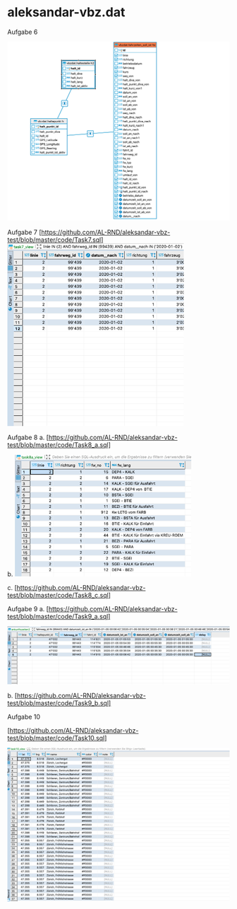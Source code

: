 # aleksandar-vbz.dat

Aufgabe 6

<img src= "pictures/Task6.png" width="600">

Aufgabe 7
[https://github.com/AL-RND/aleksandar-vbz-test/blob/master/code/Task7.sql]
<img src= "pictures/Task7.png" width="400">

Aufgabe 8
a. [https://github.com/AL-RND/aleksandar-vbz-test/blob/master/code/Task8_a.sql]

b. <img src= "pictures/Task8_b.png" width="400">

c. [https://github.com/AL-RND/aleksandar-vbz-test/blob/master/code/Task8_c.sql]

Aufgabe 9
a. [https://github.com/AL-RND/aleksandar-vbz-test/blob/master/code/Task9_a.sql]

<img src= "pictures/Task9.png" width="600">

b. [https://github.com/AL-RND/aleksandar-vbz-test/blob/master/code/Task9_b.sql]

Aufgabe 10

[https://github.com/AL-RND/aleksandar-vbz-test/blob/master/code/Task10.sql]

<img src= "pictures/Task10.png" width="600">
